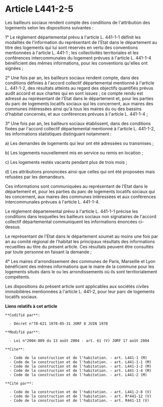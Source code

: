 # Article L441-2-5

Les bailleurs sociaux rendent compte des conditions de l'attribution des logements selon les dispositions suivantes :

1° Le règlement départemental prévu à l'article L. 441-1-1 définit les modalités de l'information du représentant de l'Etat
dans le département au titre des logements qui lui sont réservés en vertu des conventions mentionnées à l'article L. 441-1 ;
les collectivités territoriales et les conférences intercommunales du logement prévues à l'article L. 441-1-4 bénéficient des
mêmes informations, pour les conventions qu'elles ont signées ;

2° Une fois par an, les bailleurs sociaux rendent compte, dans des conditions définies à l'accord collectif départemental
mentionné à l'article L. 441-1-2, des résultats atteints au regard des objectifs quantifiés prévus audit accord et aux
chartes qui en sont issues ; ce compte rendu est adressé au représentant de l'Etat dans le département et, pour les parties
du parc de logements locatifs sociaux qui les concernent, aux maires des communes intéressées ainsi qu'à tous les maires du
ou des bassins d'habitat concernés, et aux conférences prévues à l'article L. 441-1-4 ;

3° Une fois par an, les bailleurs sociaux établissent, dans des conditions fixées par l'accord collectif départemental
mentionné à l'article L. 441-1-2, les informations statistiques distinguant notamment :

a) Les demandes de logements qui leur ont été adressées ou transmises ;

b) Les logements nouvellement mis en service ou remis en location ;

c) Les logements restés vacants pendant plus de trois mois ;

d) Les attributions prononcées ainsi que celles qui ont été proposées mais refusées par les demandeurs.

Ces informations sont communiquées au représentant de l'Etat dans le département et, pour les parties du parc de logements
locatifs sociaux qui les concernent, aux maires des communes intéressées et aux conférences intercommunales prévues à
l'article L. 441-1-4.

Le règlement départemental prévu à l'article L. 441-1-1 précise les conditions dans lesquelles les bailleurs sociaux non
signataires de l'accord collectif départemental communiquent les informations énoncées ci-dessus.

Le représentant de l'Etat dans le département soumet au moins une fois par an au comité régional de l'habitat les principaux
résultats des informations recueillies au titre du présent article. Ces résultats peuvent être consultés par toute personne
en faisant la demande ;

4° Les maires d'arrondissement des communes de Paris, Marseille et Lyon bénéficient des mêmes informations que le maire de la
commune pour les logements situés dans le ou les arrondissements où ils sont territorialement compétents.

Les dispositions du présent article sont applicables aux sociétés civiles immobilières mentionnées à l'article L. 441-2, pour
leur parc de logements locatifs sociaux.

**Liens relatifs à cet article**

	**Codifié par**:

	  - Décret n°78-621 1978-05-31 JORF 8 JUIN 1978

	**Modifié par**:

	  - Loi n°2004-809 du 13 août 2004 - art. 61 (V) JORF 17 août 2004

	**Cite**:

	  - Code de la construction et de l'habitation. - art. L441-1 (M)
	  - Code de la construction et de l'habitation. - art. L441-1-1 (M)
	  - Code de la construction et de l'habitation. - art. L441-1-2 (M)
	  - Code de la construction et de l'habitation. - art. L441-1-4 (M)
	  - Code de la construction et de l'habitation. - art. L441-2 (M)

	**Cité par**:

	  - Code de la construction et de l'habitation. - art. L441-2-8 (V)
	  - Code de la construction et de l'habitation. - art. R*441-12 (V)
	  - Code de la construction et de l'habitation. - art. R441-13 (V)
